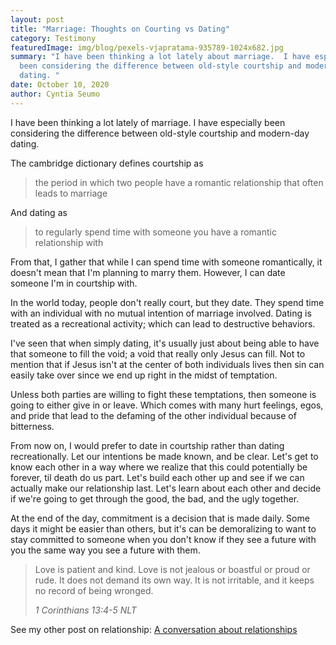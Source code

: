 ```yaml
---
layout: post
title: "Marriage: Thoughts on Courting vs Dating"
category: Testimony
featuredImage: img/blog/pexels-vjapratama-935789-1024x682.jpg
summary: "I have been thinking a lot lately about marriage.  I have especially
  been considering the difference between old-style courtship and modern-day
  dating. "
date: October 10, 2020
author: Cyntia Seumo
---
```


<p>I have been thinking a lot lately of marriage. I have especially been considering the difference between old-style courtship and modern-day dating.</p>

<p>The cambridge dictionary defines courtship as</p>

<blockquote>
<p>the period in which two people have a romantic relationship that often leads to marriage</p>
</blockquote>

<p>And dating as</p>

<blockquote>
<p>to regularly spend time with someone you have a romantic relationship with</p>
</blockquote>

<p>From that, I gather that while I can spend time with someone romantically, it doesn't mean that I'm planning to marry them. However, I can date someone I'm in courtship with.</p>

<p>In the world today, people don't really court, but they date. They spend time with an individual with no mutual intention of marriage involved. Dating is treated as a recreational activity; which can lead to destructive behaviors.</p>

<p>I've seen that when simply dating, it's usually just about being able to have that someone to fill the void; a void that really only Jesus can fill. Not to mention that if Jesus isn't at the center of both individuals lives then sin can easily take over since we end up right in the midst of temptation.</p>

<p>Unless both parties are willing to fight these temptations, then someone is going to either give in or leave. Which comes with many hurt feelings, egos, and pride that lead to the defaming of the other individual because of bitterness.</p>

<p>From now on, I would prefer to date in courtship rather than dating recreationally. Let our intentions be made known, and be clear. Let's get to know each other in a way where we realize that this could potentially be forever, til death do us part. Let's build each other up and see if we can actually make our relationship last. Let's learn about each other and decide if we're going to get through the good, the bad, and the ugly together. </p>

<p>At the end of the day, commitment is a decision that is made daily. Some days it might be easier than others, but it's can be demoralizing to want to stay committed to someone when you don't know if they see a future with you the same way you see a future with them.</p>

<blockquote>
<p>Love is patient and kind. Love is not jealous or boastful or proud or rude. It does not demand its own way. It is not irritable, and it keeps no record of being wronged.</p>
<cite>1 Corinthians 13:4-5 NLT</cite></blockquote>

<p>See my other post on relationship: <a href="https://overcomewithchrist.com/posts/a-conversation-about-relationships/">A conversation about relationships</a></p>
